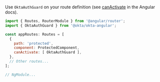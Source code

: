Use `OktaAuthGuard` on your route definition (see [canActivate](https://angular.io/api/router/CanActivate) in the Angular docs).

```javascript
import { Routes, RouterModule } from '@angular/router';
import { OktaAuthGuard } from '@okta/okta-angular';

const appRoutes: Routes = [
  {
    path: 'protected',
    component: ProtectedComponent,
    canActivate: [ OktaAuthGuard ],
  },
  // Other routes...
];

// NgModule...
```
